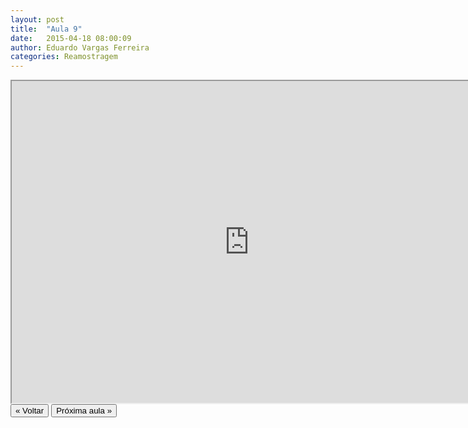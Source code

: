 ```yaml
---
layout: post
title:  "Aula 9"
date:   2015-04-18 08:00:09
author: Eduardo Vargas Ferreira
categories: Reamostragem 
---
```


<center>
<iframe width="760" height="515" src="https://www.youtube.com/embed/S2S7mfE0XFA?autoplay=0"> </iframe>
</center>


<FORM>
<INPUT Type="BUTTON" align="left" Value="&laquo; Voltar" Onclick="window.location.href='https://eduardoleg.github.io/ML4all/1parte/'">
<INPUT Type="BUTTON" align="left" Value="Próxima aula &raquo;" Onclick="window.location.href='https://eduardoleg.github.io/ML4all/'">
</FORM>
